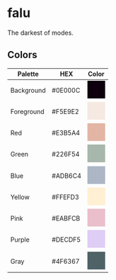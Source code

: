 # falu
 The darkest of modes.

## Colors
| Palette      | HEX     | Color                       |
| ------------ | ------- | --------------------------- |
| Background   | #0E000C | ![Colored box][background]  |
| Foreground   | #F5E9E2 | ![Colored box][foreground]  |
| Red          | #E3B5A4 | ![Colored box][red]         |
| Green        | #226F54 | ![Colored box][green]       |
| Blue         | #ADB6C4 | ![Colored box][blue]        |
| Yellow       | #FFEFD3 | ![Colored box][yellow]      |
| Pink         | #EABFCB | ![Colored box][pink]        |
| Purple       | #DECDF5 | ![Colored box][purple]      |
| Gray         | #4F6367 | ![Colored box][gray]        |

[background]:img/background.png
[foreground]:img/foreground.png
[currentline]:img/line.png
[red]:img/red.png
[green]:img/green.png
[blue]:img/blue.png
[yellow]:img/yellow.png
[pink]:img/pink.png
[purple]:img/purple.png
[gray]:img/gray.png
